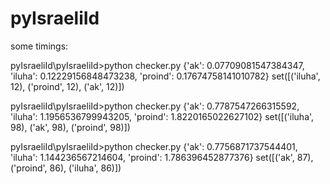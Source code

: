 # pyIsraeliId

some timings:

pyIsraeliId\pyIsraeliId>python checker.py
{'ak': 0.07709081547384347, 'iluha': 0.12229156848473238, 'proind': 0.17674758141010782}
set([('iluha', 12), ('proind', 12), ('ak', 12)])

pyIsraeliId\pyIsraeliId>python checker.py
{'ak': 0.7787547266315592, 'iluha': 1.1956536799943205, 'proind': 1.8220165022627102}
set([('iluha', 98), ('ak', 98), ('proind', 98)])

pyIsraeliId\pyIsraeliId>python checker.py
{'ak': 0.7756871737544401, 'iluha': 1.144236567214604, 'proind': 1.786396452877376}
set([('ak', 87), ('proind', 86), ('iluha', 86)])
